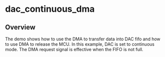 # dac_continuous_dma

## Overview

The demo shows how to use the DMA to transfer data into DAC fifo and how to use DMA to release the MCU.
In this example, DAC is set to continuous mode.  The DMA request signal is effective when the
FIFO is not full.